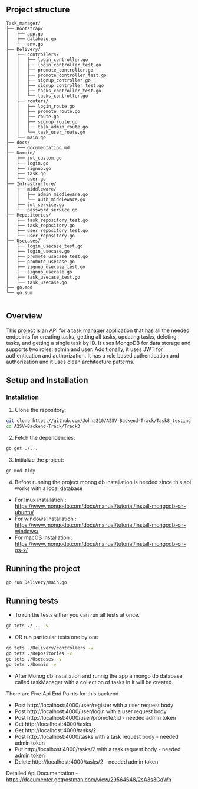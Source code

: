 ## Project structure

```
Task_manager/
├── Bootstrap/
│   ├── app.go
│   ├── database.go
│   └── env.go
├── Delivery/
│   ├── controllers/
│   │   ├── login_controller.go
│   │   ├── login_controller_test.go
│   │   ├── promote_controller.go
│   │   ├── promote_controller_test.go
│   │   ├── signup_controller.go
│   │   ├── signup_controller_test.go
│   │   ├── tasks_controller_test.go
│   │   └── tasks_controller.go
│   ├── routers/
│   │   ├── login_route.go
│   │   ├── promote_route.go
│   │   ├── route.go
│   │   ├── signup_route.go
│   │   ├── task_admin_route.go
│   │   └── task_user_route.go
│   └── main.go
├── docs/
│   └── documentation.md
├── Domain/
│   ├── jwt_custom.go
│   ├── login.go
│   ├── signup.go
│   ├── task.go
│   └── user.go
├── Infrastructure/
│   ├── middleware/
│   │   ├── admin_middleware.go
│   │   └── auth_middleware.go
│   ├── jwt_service.go
│   └── password_service.go
├── Repositories/
│   ├── task_repository_test.go
│   ├── task_repository.go
│   ├── user_repository_test.go
│   └── user_repository.go
├── Usecases/
│   ├── login_usecase_test.go
│   ├── login_usecase.go
│   ├── promote_usecase_test.go
│   ├── promote_usecase.go
│   ├── signup_usecase_test.go
│   ├── signup_usecase.go
│   ├── task_usecase_test.go
│   └── task_usecase.go
├── go.mod
└── go.sum


```

## Overview

This project is an API for a task manager application that has all the needed endpoints for creating tasks, getting all tasks, updating tasks, deleting tasks, and getting a single task by ID. It uses MongoDB for data storage and supports two roles: admin and user. Additionally, it uses JWT for authentication and authorization. It has a role based authentication and authorization and it uses clean architecture patterns.

## Setup and Installation

### Installation

1. Clone the repository:

```sh
git clone https://github.com/Johna210/A2SV-Backend-Track/Task8_testing.git
cd A2SV-Backend-Track/Track3

```

2. Fetch the dependencies:

```sh
go get ./...

```

3. Initialize the project:

```sh
go mod tidy

```
4. Before running the project monog db installation is needed since this api works with a local database

- For linux installation : https://www.mongodb.com/docs/manual/tutorial/install-mongodb-on-ubuntu/
- For windows installation : https://www.mongodb.com/docs/manual/tutorial/install-mongodb-on-windows/
- For macOS installation : https://www.mongodb.com/docs/manual/tutorial/install-mongodb-on-os-x/

## Running the project

```sh
go run Delivery/main.go

```

## Running tests

- To run the tests either you can run all tests at once.

```sh
go tets ./... -v

```

- OR run particular tests one by one
```sh
go tets ./Delivery/controllers -v
go tets ./Repositories -v
go tets ./Usecases -v
go tets ./Domain -v
```


- After Monog db installation and runnig the app a mongo db database called taskManager with a collection of tasks in it will be created.

There are Five Api End Points for this backend
- Post http://localhost:4000/user/register with a user request body
- Post http://localhost:4000/user/login with a user request body
- Post http://localhost:4000/user/promote/:id - needed admin token
- Get http://localhost:4000/tasks
- Get http://localhost:4000/tasks/2
- Post http://localhost:4000/tasks with a task request body - needed admin token
- Put http://localhost:4000/tasks/2 with a task request body - needed admin token
- Delete http://localhost:4000/tasks/2 - needed admin token

Detailed Api Documentation - https://documenter.getpostman.com/view/29564648/2sA3s3GqWn